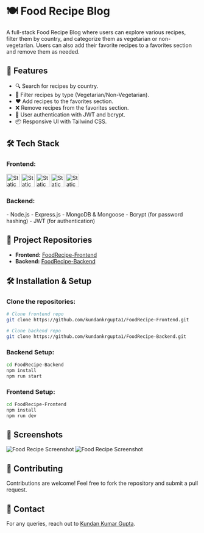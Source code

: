 # 🍽️ Food Recipe Blog

A full-stack Food Recipe Blog where users can explore various recipes, filter them by country, and categorize them as vegetarian or non-vegetarian. Users can also add their favorite recipes to a favorites section and remove them as needed.

## 🚀 Features

- 🔍 Search for recipes by country.
- 🥗 Filter recipes by type (Vegetarian/Non-Vegetarian).
- ❤️ Add recipes to the favorites section.
- ❌ Remove recipes from the favorites section.
- 🔐 User authentication with JWT and bcrypt.
- 📦 Responsive UI with Tailwind CSS.

## 🛠️ Tech Stack

### Frontend:
<p align="left">
  <img alt="Static Badge" src="https://img.shields.io/badge/REACT%20JS-61DAFB?style=for-the-badge&logo=react&logoColor=black" height="35">
  <img alt="Static Badge" src="https://img.shields.io/badge/TAILWIND-06B6D4?style=for-the-badge&logo=tailwind%20css&logoColor=black" height="35">
  <img alt="Static Badge" src="https://img.shields.io/badge/JAVASCRIPTS-F7DF1E?style=for-the-badge&logo=javascript&logoColor=black" height="35">
  <img alt="Static Badge" src="https://img.shields.io/badge/CSS3-1572B6?style=for-the-badge&logo=css3" height="35">
  <img alt="Static Badge" src="https://img.shields.io/badge/HTML5-E34F26?style=for-the-badge&logo=html5&logoColor=white" height="35">
</p>

### Backend:
<p>
- Node.js
- Express.js
- MongoDB & Mongoose
- Bcrypt (for password hashing)
- JWT (for authentication)
</p>

## 📂 Project Repositories

- **Frontend:** [FoodRecipe-Frontend](https://github.com/kundankrgupta1/FoodRecipe-Frontend)
- **Backend:** [FoodRecipe-Backend](https://github.com/kundankrgupta1/FoodRecipe-Backend)

## 🛠️ Installation & Setup

### Clone the repositories:
```sh
# Clone frontend repo
git clone https://github.com/kundankrgupta1/FoodRecipe-Frontend.git

# Clone backend repo
git clone https://github.com/kundankrgupta1/FoodRecipe-Backend.git
```

### Backend Setup:
```sh
cd FoodRecipe-Backend
npm install
npm run start
```

### Frontend Setup:
```sh
cd FoodRecipe-Frontend
npm install
npm run dev
```

## 📸 Screenshots

![Food Recipe Screenshot](https://i.ibb.co/JwSW6wYS/desktop.png)
![Food Recipe Screenshot](https://i.ibb.co/rGmXgrP4/mobile.png)


## 🤝 Contributing
Contributions are welcome! Feel free to fork the repository and submit a pull request.

## 📧 Contact
For any queries, reach out to [Kundan Kumar Gupta](https://github.com/kundankrgupta1).

